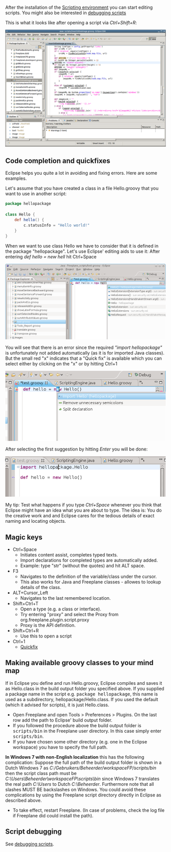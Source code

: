 After the installation of the [Scripting environment](/#/scripting/Scripting_environment_setup  ':ignore') you can start editing scripts. You might also be interested in [debugging scripts](Debugging_scripts.md)

This is what it looks like after opening a script via *Ctrl+Shift+R*:

![border](Eclipse-edit-script.png)

## Code completion and quickfixes

Eclipse helps you quite a lot in avoiding and fixing errors. Here are some examples. 

Let's assume that you have created a class in a file Hello.groovy that you want to use in another script:
```groovy
package hellopackage

class Hello {
    def hello() {
        c.statusInfo = "Hello world!"
    }
}
```

When we want to use class Hello we have to consider that it is defined in the package "hellopackage". Let's use Eclipse' editing aids to use it: After entering *def hello = new hell* hit Ctrl+Space

![border](Eclipse-code-completion1.png)

You will see that there is an error since the required *"import hellopackage"* is unfortunately not added automatically (as it is for imported Java classes). But the small red "x" indicates that a "Quick fix" is available which you can select either by clicking on the "x" or by hitting Ctrl+1

![border](Eclipse-quickfix.png)

After selecting the first suggestion by hitting *Enter* you will be done:

![border](Eclipse-quickfix-result.png)

My tip: Test what happens if you type *Ctrl+Space* whenever you think that Eclipse might have an idea what you are about to type. The idea is: You do the creative work and and Eclipse cares for the tedious details of exact naming and locating objects.

## Magic keys

* Ctrl+Space
    * Initiates content assist, completes typed texts.
    * Import declarations for completed types are automatically added.
    * Example: type "str" (without the quotes) and hit ALT space.
* F3
    * Navigates to the definition of the variable/class under the cursor.
    * This also works for Java and Freeplane classes - allowes to lookup details of the class.
* ALT+Cursor_Left
    * Navigates to the last remembered location.
* Shift+Ctrl+T
    * Open a type (e.g. a class or interface).
    * Try entering "proxy" and select the Proxy from org.freeplane.plugin.script.proxy
    * Proxy is the API definition.
* Shift+Ctrl+R
    * Use this to open a script
* Ctrl+1
    * [Quickfix](http://help.eclipse.org/galileo/index.jsp?topic=/org.eclipse.jdt.doc.user/concepts/concept-quickfix-assist.htm)

## Making available groovy classes to your mind map
If in Eclipse you define and run Hello.groovy, Eclipse compiles and saves it as Hello.class in the build output folder you specified above. If you supplied a package name in the script e.g. <tt>package hellopackage</tt>, this name is used as a subdirectory, hellopackage/Hello.class. If you used the default (which it advised for scripts), it is just Hello.class.

* Open Freeplane and open Tools > Preferences > Plugins. On the last row add the path to Eclipse' build output folder.
* If you followed the procedure above the build output folder is <tt>scripts/bin</tt> in the Freeplane user directory. In this case simply enter <tt>scripts/bin</tt>.
* If you have chosen some other directory (e.g. one in the Eclipse workspace) you have to specify the full path.

**In Windows 7 with non-English localization** this has the following complication: Suppose the full path of the build output folder is shown in a Dutch Windows 7 as *C:/Gebruikers/Beheerder/workspaceFP/scripts/bin* then the script class path must be *C:\Users\Beheerder\workspaceFP\scripts\bin* since Windows 7 translates the real path *C:\Users* to Dutch *C:\Beheerder*. Furthermore note that all slashes MUST BE backslashes on Windows. You could avoid these complications by using the Freeplane script directory directly in Eclipse as described above.

* To take effect, restart Freeplane. (In case of problems, check the log file if Freeplane did could install the path).

## Script debugging
See [debugging scripts](Debugging_scripts.md).

<!-- ({Category:Script}) -->


